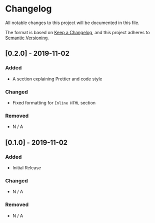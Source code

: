 # Changelog

All notable changes to this project will be documented in this file.

The format is based on [Keep a Changelog](https://keepachangelog.com/en/1.0.0/), and this project
adheres to [Semantic Versioning](https://semver.org/spec/v2.0.0.html).

## [0.2.0] - 2019-11-02

### Added

- A section explaining Prettier and code style

### Changed

- Fixed formatting for `Inline HTML` section

### Removed

- N / A

## [0.1.0] - 2019-11-02

### Added

- Initial Release

### Changed

- N / A

### Removed

- N / A
